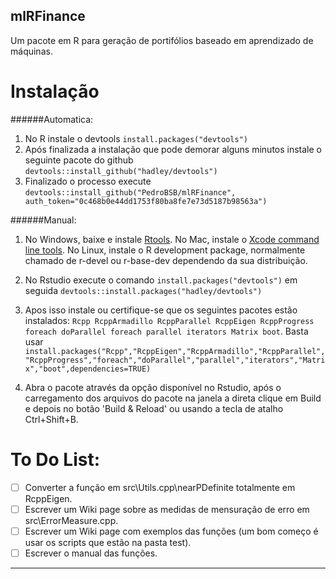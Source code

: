 mlRFinance
---
Um pacote em R para geração de portifólios baseado em aprendizado de máquinas. 


Instalação
===
######Automatica:
1. No R instale o devtools ```install.packages("devtools")```
2. Após finalizada a instalação que pode demorar alguns minutos instale o seguinte pacote do github ```devtools::install_github("hadley/devtools")```
3. Finalizado o processo execute ```devtools::install_github("PedroBSB/mlRFinance", auth_token="0c468b0e44dd1753f80ba8fe7e73d5187b98563a")```

######Manual:
1. No Windows, baixe e instale <a href="https://cran.r-project.org/bin/windows/Rtools/" target="_blank">Rtools</a>. 
No Mac, instale o <a href="https://developer.apple.com/xcode/features/" target="_blank">Xcode command line tools</a>.
No Linux, instale o R development package, normalmente chamado de r-devel ou r-base-dev dependendo da sua distribuição.

2. No Rstudio execute o comando ```install.packages("devtools")``` em seguida ```devtools::install.packages("hadley/devtools")```

3. Apos isso instale ou certifique-se que os seguintes pacotes estão instalados: ```Rcpp RcppArmadillo RcppParallel RcppEigen RcppProgress foreach doParallel foreach parallel iterators Matrix boot```. Basta usar ```install.packages("Rcpp","RcppEigen","RcppArmadillo","RcppParallel","RcppProgress","foreach","doParallel","parallel","iterators","Matrix","boot",dependencies=TRUE)```

4. Abra o pacote através da opção disponível no Rstudio, após o carregamento dos arquivos do pacote na janela a direta clique em Build e depois no botão 'Build & Reload' ou usando a tecla de atalho Ctrl+Shift+B.

To Do List:
===
- [ ] Converter a função em src\Utils.cpp\nearPDefinite totalmente em RcppEigen.
- [ ] Escrever um Wiki page sobre as medidas de mensuração de erro em src\ErrorMeasure.cpp.
- [ ]  Escrever um Wiki page com exemplos das funções (um bom começo é usar os scripts que estão na pasta test).
- [ ] Escrever o manual das funções.

-----
